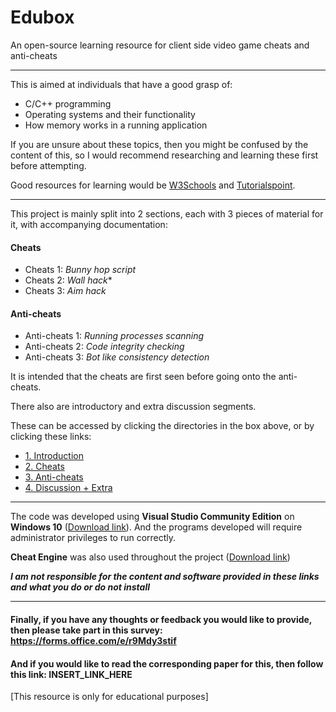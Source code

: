 # Edubox
An open-source learning resource for client side video game cheats and anti-cheats

------------

This is aimed at individuals that have a good grasp of:
- C/C++ programming
- Operating systems and their functionality
- How memory works in a running application

If you are unsure about these topics, then you might be confused by the content of this, so I would recommend researching and learning these first before attempting.

Good resources for learning would be [W3Schools](https://www.w3schools.com/cpp/default.asp "W3Schools") and [Tutorialspoint](https://www.tutorialspoint.com/operating_system/os_memory_management.htm "Tutorialspoint").

------------

This project is mainly split into 2 sections, each with 3 pieces of material for it, with accompanying documentation:
#### Cheats
- Cheats 1: *Bunny hop script*
- Cheats 2: *Wall hack**
- Cheats 3: *Aim hack*

#### Anti-cheats
- Anti-cheats 1: *Running processes scanning*
- Anti-cheats 2: *Code integrity checking*
- Anti-cheats 3: *Bot like consistency detection*

It is intended that the cheats are first seen before going onto the anti-cheats.

There also are introductory and extra discussion segments.

These can be accessed by clicking the directories in the box above, or by clicking these links:

- [1. Introduction](https://github.com/AberFray/how-to-make-game-cheats-and-anticheats/tree/main/1.%20Introduction "Introduction")
- [2. Cheats](https://github.com/AberFray/how-to-make-game-cheats-and-anticheats/tree/main/2.%20Cheats "Cheats")
- [3. Anti-cheats](https://github.com/AberFray/how-to-make-game-cheats-and-anticheats/tree/main/3.%20Anti-cheats "Anti-cheats")
- [4. Discussion + Extra](https://github.com/AberFray/how-to-make-game-cheats-and-anticheats/tree/main/4.%20Discussion%20%2B%20Extra "Discussion + Extra")

------------

The code was developed using **Visual Studio Community Edition** on **Windows 10** ([Download link](http://https://visualstudio.microsoft.com/downloads/ "Visual Studio")). And the programs developed will require administrator privileges to run correctly.

**Cheat Engine** was also used throughout the project ([Download link](https://cheatengine.org/downloads.php "Download link"))

***I am not responsible for the content and software provided in these links and what you do or do not install***

------------

#### Finally, if you have any thoughts or feedback you would like to provide, then please take part in this survey: https://forms.office.com/e/r9Mdy3stif
#### And if you would like to read the corresponding paper for this, then follow this link: INSERT_LINK_HERE

[This resource is only for educational purposes]
